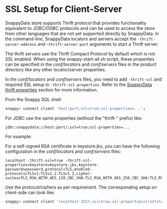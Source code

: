 <a id="ssl"></a>
# SSL Setup for Client-Server

SnappyData store supports Thrift protocol that provides functionality equivalent to JDBC/ODBC protocols and can be used to access the store from other languages that are not yet supported directly by SnappyData. In the command-line, SnappyData locators and servers accept the `-thrift-server-address` and -`thrift-server-port` arguments to start a Thrift server.

The thrift servers use the Thrift Compact Protocol by default which is not SSL enabled. When using the snappy-start-all.sh script, these properties can be specified in the *conf/locators* and *conf/servers* files in the product directory like any other locator/server properties.

In the *conf/locators* and *conf/servers* files, you need to add `-thrift-ssl` and required SSL setup in `-thrift-ssl-properties`. Refer to the [SnappyData thrift properties](property_description.md#thrift-properties) section for more information.

From the Snappy SQL shell:

```bash
snappy> connect client 'host:port;ssl=true;ssl-properties=...';
```
For JDBC use the same properties (without the "thrift-" prefix) like:

```
jdbc:snappydata://host:port/;ssl=true;ssl-properties=...
```
For example:

For a self-signed RSA certificate in keystore.jks, you can have the following configuration in the *conf/locators* and *conf/servers* files:

```
localhost -thrift-ssl=true -thrift-ssl-properties=keystore=keystore.jks,keystore-password=password,protocol=TLS,enabled-protocols=TLSv1:TLSv1.1:TLSv1.2,cipher-suites=TLS_RSA_WITH_AES_128_CBC_SHA:TLS_RSA_WITH_AES_256_CBC_SHA:TLS_RSA_WITH_AES_128_CBC_SHA256:TLS_RSA_WITH_AES_256_CBC_SHA256
```

Use the protocol/ciphers as per requirement. The corresponding setup on client-side can look like:

```bash
snappy> connect client 'localhost:1527;ssl=true;ssl-properties=truststore=keystore.jks,truststore-password=password,protocol=TLS,enabled-protocols=TLSv1:TLSv1.1:TLSv1.2,cipher-suites=TLS_RSA_WITH_AES_128_CBC_SHA:TLS_RSA_WITH_AES_256_CBC_SHA:TLS_RSA_WITH_AES_128_CBC_SHA256:TLS_RSA_WITH_AES_256_CBC_SHA256';
```